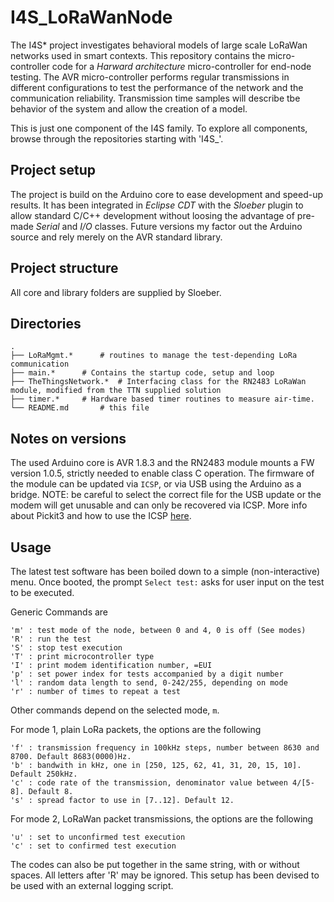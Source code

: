 # I4S_LoRaWanNode

The I4S* project investigates behavioral models of large scale LoRaWan networks used in smart contexts. This repository contains the micro-controller code for a _Harward architecture_ micro-controller for end-node testing. The AVR micro-controller performs regular transmissions in different configurations to test the performance of the network and the communication reliability. Transmission time samples will describe tbe behavior of the system and allow the creation of a model.

This is just one component of the I4S family. To explore all components, browse through the repositories starting with 'I4S_'.

## Project setup

The project is build on the Arduino core to ease development and speed-up results. It has been integrated in *Eclipse CDT* with the *Sloeber* plugin to allow standard C/C++ development without loosing the advantage of pre-made _Serial_ and _I/O_ classes. Future versions my factor out the Arduino source and rely merely on the AVR standard library. 

## Project structure

All core and library folders are supplied by Sloeber. 

## Directories

    .
    ├── LoRaMgmt.*		# routines to manage the test-depending LoRa communication
    ├── main.*		# Contains the startup code, setup and loop
    ├── TheThingsNetwork.*	# Interfacing class for the RN2483 LoRaWan module, modified from the TTN supplied solution
    ├── timer.*		# Hardware based timer routines to measure air-time.
    └── README.md		# this file
    
## Notes on versions

The used Arduino core is AVR 1.8.3 and the RN2483 module mounts a FW version 1.0.5, strictly needed to enable class C operation. The firmware of the module can be updated via `ICSP`, or via USB using the Arduino as a bridge. NOTE: be careful to select the correct file for the USB update or the modem will get unusable and can only be recovered via ICSP. More info about Pickit3 and how to use the ICSP [here](https://components101.com/misc/pickit3-programmer-debugger-pinout-connections-datasheet).

## Usage

The latest test software has been boiled down to a simple (non-interactive) menu. Once booted, the prompt `Select test:` asks for user input on the test to be executed.

Generic Commands are
```
'm' : test mode of the node, between 0 and 4, 0 is off (See modes)
'R' : run the test
'S' : stop test execution
'T' : print microcontroller type
'I' : print modem identification number, =EUI
'p' : set power index for tests accompanied by a digit number
'l' : random data length to send, 0-242/255, depending on mode
'r' : number of times to repeat a test
```
Other commands depend on the selected mode, `m`.

For mode 1, plain LoRa packets, the options are the following
```
'f' : transmission frequency in 100kHz steps, number between 8630 and 8700. Default 8683(0000)Hz.
'b' : bandwith in kHz, one in [250, 125, 62, 41, 31, 20, 15, 10]. Default 250kHz.
'c' : code rate of the transmission, denominator value between 4/[5-8]. Default 8.
's' : spread factor to use in [7..12]. Default 12.
```

For mode 2, LoRaWan packet transmissions, the options are the following
```
'u' : set to unconfirmed test execution 
'c' : set to confirmed test execution 
```

The codes can also be put together in the same string, with or without spaces. All letters after 'R' may be ignored. This setup has been devised to be used with an external logging script.
 
